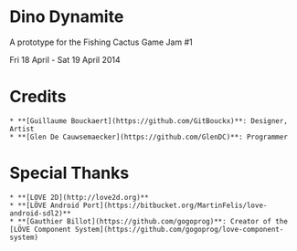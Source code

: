 Dino Dynamite
=============
A prototype for the Fishing Cactus Game Jam #1

Fri 18 April - Sat 19 April 2014

# Credits
    * **[Guillaume Bouckaert](https://github.com/GitBouckx)**: Designer, Artist
    * **[Glen De Cauwsemaecker](https://github.com/GlenDC)**: Programmer

# Special Thanks
    * **[LÖVE 2D](http://love2d.org)**
    * **[LÖVE Android Port](https://bitbucket.org/MartinFelis/love-android-sdl2)**
    * **[Gauthier Billot](https://github.com/gogoprog)**: Creator of the [LÖVE Component System](https://github.com/gogoprog/love-component-system)